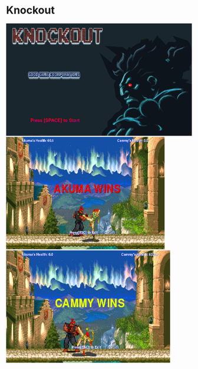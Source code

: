 # Knockout
<img src = "https://github.com/jaran6383/Knockout/blob/master/objectives/start%20screen.PNG" width = "4445" height = "305">
<img src = "https://github.com/jaran6383/Knockout/blob/master/objectives/akuma%20wins%20screen.PNG" width = "430" height = "305">
<img src = "https://github.com/jaran6383/Knockout/blob/master/objectives/cammy%20wins%20screen.PNG" width = "445" height = "305">
<img src = "https://github.com/jaran6383/Knockout/blob/master/objectives/fight%20screen%203.PNG" width = "430" height = "305> 
